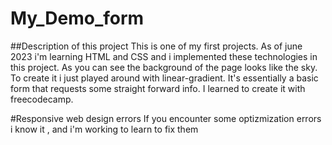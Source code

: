 # My_Demo_form

##Description of this project
This is one of my first projects. As of june 2023 i'm learning HTML and CSS and i implemented these technologies in this project. As you can see the background of the page looks like the sky. To create it i just played around with linear-gradient. It's essentially a basic form that requests some straight forward info. I learned to create it with freecodecamp.

#Responsive web design errors
If you encounter some optizmization errors i know it , and i'm working to learn to fix them